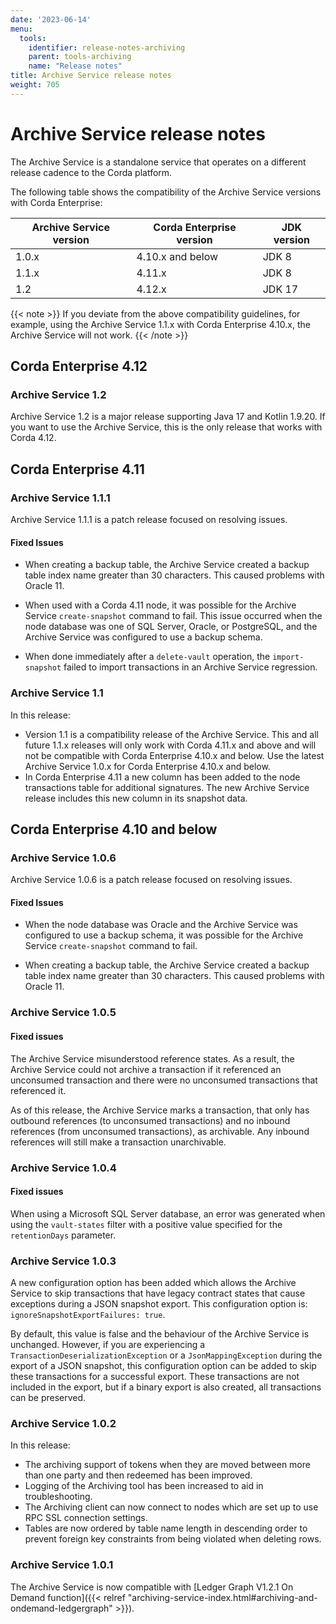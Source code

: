 ```yaml
---
date: '2023-06-14'
menu:
  tools:
    identifier: release-notes-archiving
    parent: tools-archiving
    name: "Release notes"
title: Archive Service release notes
weight: 705
---
```


# Archive Service release notes

The Archive Service is a standalone service that operates on a different release cadence to the Corda platform.

The following table shows the compatibility of the Archive Service versions with Corda Enterprise:

| Archive Service version      | Corda Enterprise version    | JDK version      |
|------------------------------|-----------------------------| -----------------|
| 1.0.x                        | 4.10.x and below            | JDK 8            |
| 1.1.x                        | 4.11.x                      | JDK 8            |
| 1.2                          | 4.12.x                      | JDK 17           |

{{< note >}}
If you deviate from the above compatibility guidelines, for example, using the Archive Service 1.1.x with Corda Enterprise 4.10.x, the Archive Service will not work.
{{< /note >}}

## Corda Enterprise 4.12

### Archive Service 1.2

Archive Service 1.2 is a major release supporting Java 17 and Kotlin 1.9.20. If you want to use the Archive Service, this is the only release that works with Corda 4.12.

## Corda Enterprise 4.11

### Archive Service 1.1.1

Archive Service 1.1.1 is a patch release focused on resolving issues.

#### Fixed Issues

* When creating a backup table, the Archive Service created a backup table index name greater than 30 characters. This caused problems with Oracle 11.

* When used with a Corda 4.11 node, it was possible for the Archive Service `create-snapshot` command to fail. This issue occurred when the node database was one of SQL Server, Oracle, or PostgreSQL, and the Archive Service was configured to use a backup schema.

* When done immediately after a `delete-vault` operation, the `import-snapshot` failed to import transactions in an Archive Service regression.

### Archive Service 1.1

In this release:

* Version 1.1 is a compatibility release of the Archive Service. This and all future 1.1.x releases will only work with Corda 4.11.x and above and will not be compatible with Corda Enterprise 4.10.x and below. Use the latest Archive Service 1.0.x for Corda Enterprise 4.10.x and below.
* In Corda Enterprise 4.11 a new column has been added to the node transactions table for additional signatures. The new Archive Service release includes this new column in its snapshot data.

## Corda Enterprise 4.10 and below

### Archive Service 1.0.6

Archive Service 1.0.6 is a patch release focused on resolving issues.

#### Fixed Issues

* When the node database was Oracle and the Archive Service was configured to use a backup schema, it was possible for the Archive Service `create-snapshot` command to fail.

* When creating a backup table, the Archive Service created a backup table index name greater than 30 characters. This caused problems with Oracle 11.

### Archive Service 1.0.5

#### Fixed issues
The Archive Service misunderstood reference states. As a result, the Archive Service could not archive a transaction if it referenced an unconsumed transaction and there were no unconsumed transactions that referenced it.

As of this release, the Archive Service marks a transaction, that only has outbound references (to unconsumed transactions) and no inbound references (from unconsumed transactions), as archivable. Any inbound references will still make a transaction unarchivable.

### Archive Service 1.0.4

#### Fixed issues
When using a Microsoft SQL Server database, an error was generated when using the `vault-states` filter with a positive value specified for the `retentionDays` parameter.

### Archive Service 1.0.3

A new configuration option has been added which allows the Archive Service to skip transactions that have legacy contract states that cause exceptions during a JSON snapshot export. This configuration option is: `ignoreSnapshotExportFailures: true`.

By default, this value is false and the behaviour of the Archive Service is unchanged. However, if you are experiencing a `TransactionDeserializationException` or a `JsonMappingException` during the export of a JSON snapshot, this configuration option can be added to skip these transactions for a successful export. These transactions are not included in the export, but if a binary export is also created, all transactions can be preserved.

### Archive Service 1.0.2

In this release:

* The archiving support of tokens when they are moved between more than one party and then redeemed has been improved.
* Logging of the Archiving tool has been increased to aid in troubleshooting.
* The Archiving client can now connect to nodes which are set up to use RPC SSL connection settings.
* Tables are now ordered by table name length in descending order to prevent foreign key constraints from being violated when deleting rows.

### Archive Service 1.0.1

The Archive Service is now compatible with [Ledger Graph V1.2.1 On Demand function]({{< relref "archiving-service-index.html#archiving-and-ondemand-ledgergraph" >}}).
